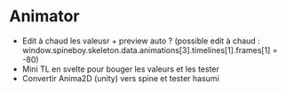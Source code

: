 # Animator

- Edit à chaud les valeusr + preview auto ?
  (possible edit à chaud : window.spineboy.skeleton.data.animations[3].timelines[1].frames[1] = -80)
- Mini TL en svelte pour bouger les valeurs et les tester
- Convertir Anima2D (unity) vers spine et tester hasumi

